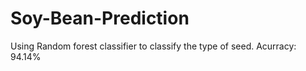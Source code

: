 # Soy-Bean-Prediction

Using Random forest classifier to classify the type of seed.
Acurracy: 94.14%
